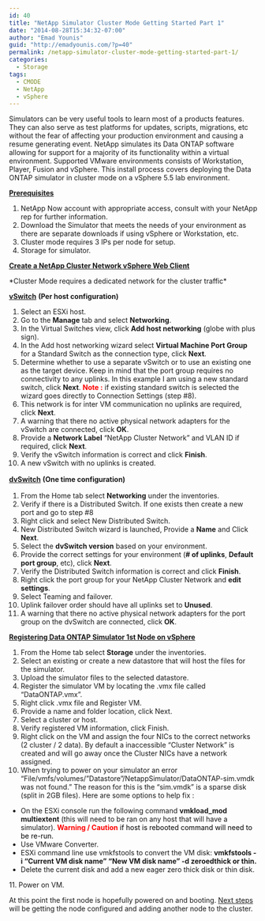 ```yaml
---
id: 40
title: "NetApp Simulator Cluster Mode Getting Started Part 1"
date: "2014-08-28T15:34:32-07:00"
author: "Emad Younis"
guid: "http://emadyounis.com/?p=40"
permalink: /netapp-simulator-cluster-mode-getting-started-part-1/
categories:
  - Storage
tags:
  - CMODE
  - NetApp
  - vSphere
---
```


Simulators can be very useful tools to learn most of a products features. They can also serve as test platforms for updates, scripts, migrations, etc without the fear of affecting your production environment and causing a resume generating event. NetApp simulates its Data ONTAP software allowing for support for a majority of its functionality within a virtual environment. Supported VMware environments consists of Workstation, Player, Fusion and vSphere. This install process covers deploying the Data ONTAP simulator in cluster mode on a vSphere 5.5 lab environment.

<span style="text-decoration: underline;">**Prerequisites**</span>

1. NetApp Now account with appropriate access, consult with your NetApp rep for further information.
2. Download the Simulator that meets the needs of your environment as there are separate downloads if using vSphere or Workstation, etc.
3. Cluster mode requires 3 IPs per node for setup.
4. Storage for simulator.

<span style="text-decoration: underline;">**Create a NetApp Cluster Network vSphere Web Client**</span>

\*Cluster Mode requires a dedicated network for the cluster traffic\*

<span style="text-decoration: underline;">**vSwitch**</span> **(Per host configuration)**

1. Select an ESXi host.
2. Go to the **Manage** tab and select **Networking**.
3. In the Virtual Switches view, click **Add host networking** (globe with plus sign).
4. In the Add host networking wizard select **Virtual Machine Port Group** for a Standard Switch as the connection type, click **Next**.
5. Determine whether to use a separate vSwitch or to use an existing one as the target device. Keep in mind that the port group requires no connectivity to any uplinks. In this example I am using a new standard switch, click **Next**. <span style="color: #ff0000;"> **Note :**</span> if existing standard switch is selected the wizard goes directly to Connection Settings (step #8).
6. This network is for inter VM communication no uplinks are required, click **Next**.
7. A warning that there no active physical network adapters for the vSwitch are connected, click **OK**.
8. Provide a **Network Label** “NetApp Cluster Network” and VLAN ID if required, click **Next**.
9. Verify the vSwitch information is correct and click **Finish**.
10. A new vSwitch with no uplinks is created.

<span style="text-decoration: underline;">**dvSwitch**</span> **(<span style="line-height: 1.5em;">One time configuration)</span>**

1. From the Home tab select **Networking** under the inventories.
2. Verify if there is a Distributed Switch. If one exists then create a new port and go to step #8
3. Right click and select New Distributed Switch.
4. New Distributed Switch wizard is launched, Provide a **Name** and Click **Next**.
5. Select the **dvSwitch version** based on your environment.
6. Provide the correct settings for your environment (**\# of uplinks**, **Default port group**, etc), click **Next**.
7. Verify the Distributed Switch information is correct and click **Finish**.
8. Right click the port group for your NetApp Cluster Network and **edit settings**.
9. Select Teaming and failover.
10. Uplink failover order should have all uplinks set to **Unused**.
11. A warning that there no active physical network adapters for the port group on the dvSwitch are connected, click **OK**.

<span style="text-decoration: underline;">**Registering Data ONTAP Simulator 1st Node on vSphere**</span>

1. From the Home tab select **Storage** under the inventories.
2. Select an existing or create a new datastore that will host the files for the simulator.
3. Upload the simulator files to the selected datastore.
4. Register the simulator VM by locating the .vmx file called “DataONTAP.vmx”.
5. Right click .vmx file and Register VM.
6. Provide a name and folder location, click Next.
7. Select a cluster or host.
8. Verify registered VM information, click Finish.
9. Right click on the VM and assign the four NICs to the correct networks (2 cluster / 2 data). By default a inaccessible “Cluster Network” is created and will go away once the Cluster NICs have a network assigned.
10. When trying to power on your simulator an error “File/vmfs/volumes/”Datastore”/NetappSimulator/DataONTAP-sim.vmdk was not found.” The reason for this is the “sim.vmdk” is a sparse disk (split in 2GB files). Here are some options to help fix :

- On the ESXi console run the following command **vmkload_mod multiextent** (this will need to be ran on any host that will have a simulator). <span style="color: #ff0000;">**Warning / C**</span><span style="color: #ff0000;">**aution** </span><span style="color: #000000;">if host is rebooted command will need to be re-run.</span>
- Use VMware Converter.
- ESXi command line use vmkfstools to convert the VM disk: **vmkfstools -i “Current VM disk name” “New VM disk name” -d zeroedthick or thin.**
- Delete the current disk and add a new eager zero thick disk or thin disk.

11\. Power on VM.

At this point the first node is hopefully powered on and booting. [Next steps](http://emadyounis.com/storage/netapp-simulator-cluster-mode-getting-started-part-2/ "NetApp Simulator Cluster Mode Getting Started Part 2") will be getting the node configured and adding another node to the cluster.
